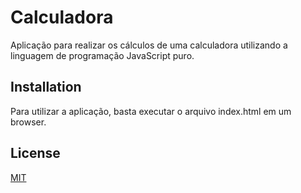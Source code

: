 # Calculadora
Aplicação para realizar os cálculos de uma calculadora utilizando a linguagem de programação JavaScript puro.

## Installation
Para utilizar a aplicação, basta executar o arquivo index.html em um browser.

## License
[MIT](https://choosealicense.com/licenses/mit/)